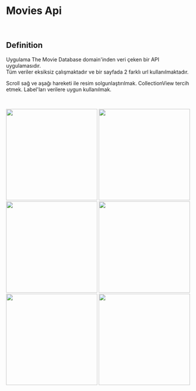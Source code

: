 # Movies Api
<br>

## Definition
Uygulama The Movie Database domain'inden veri çeken bir API uygulamasıdır.
<br>
Tüm veriler eksiksiz çalışmaktadır ve bir sayfada 2 farklı url kullanılmaktadır.

Scroll sağ ve aşağı hareketi ile resim solgunlaştırılmak.
CollectionView tercih etmek.
Label'ları verilere uygun kullanılmak.

<br>
<p align="center">
  <img src="https://user-images.githubusercontent.com/88663603/166777120-4d79e627-37b2-4b61-b8c5-ff3fd458fbf1.png" width="250" />
  <img src="https://user-images.githubusercontent.com/88663603/166776080-bfb30d6f-f7d0-4020-a0be-8b076a642fcc.png" width="250" />
  <img src="https://user-images.githubusercontent.com/88663603/166778114-ea6662bc-f00c-4588-b1b9-7ad6cad5d167.png" width="250" />
  <img src="https://user-images.githubusercontent.com/88663603/166776763-3ae71892-bf41-4fa0-b7bc-851b633b8fba.png" width="250" />
  <img src="https://user-images.githubusercontent.com/88663603/166777941-b2c026b7-7c01-408c-ad72-6c241ab5da29.png" width="250" />
  <img src="https://user-images.githubusercontent.com/88663603/166778425-d85f5524-7825-4884-b813-333e9a339092.png" width="250" />
